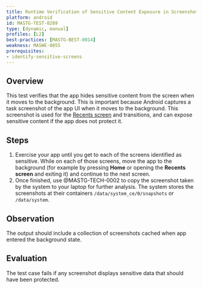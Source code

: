 ```yaml
---
title: Runtime Verification of Sensitive Content Exposure in Screenshots During App Backgrounding
platform: android
id: MASTG-TEST-0289
type: [dynamic, manual]
profiles: [L2]
best-practices: [MASTG-BEST-0014]
weakness: MASWE-0055
prerequisites:
- identify-sensitive-screens
---
```


## Overview

This test verifies that the app hides sensitive content from the screen when it moves to the background. This is important because Android captures a task screenshot of the app UI when it moves to the background. This screenshot is used for the [Recents screen](https://developer.android.com/guide/components/activities/recents) and transitions, and can expose sensitive content if the app does not protect it.

## Steps

1. Exercise your app until you get to each of the screens identified as sensitive. While on each of those screens, move the app to the background (for example by pressing **Home** or opening the **Recents screen** and exiting it) and continue to the next screen.
2. Once finished, use @MASTG-TECH-0002 to copy the screenshot taken by the system to your laptop for further analysis. The system stores the screenshots at their containers `/data/system_ce/0/snapshots` or `/data/system`.

## Observation

The output should include a collection of screenshots cached when app entered the background state.

## Evaluation

The test case fails if any screenshot displays sensitive data that should have been protected.
